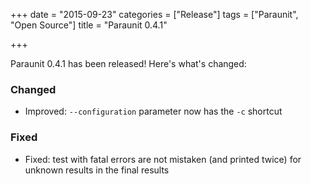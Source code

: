 +++
date = "2015-09-23"
categories = ["Release"]
tags = ["Paraunit", "Open Source"]
title = "Paraunit 0.4.1"

+++

Paraunit 0.4.1 has been released! Here's what's changed:

### Changed

* Improved: `--configuration` parameter now has the `-c` shortcut

### Fixed

* Fixed: test with fatal errors are not mistaken (and printed twice) for unknown results in the final results
